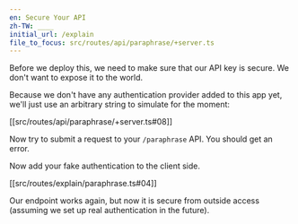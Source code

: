 ```yaml
---
en: Secure Your API
zh-TW: ____
initial_url: /explain
file_to_focus: src/routes/api/paraphrase/+server.ts
---
```


Before we deploy this, we need to make sure that our API key is secure. We don't want to expose it to the world.

Because we don't have any authentication provider added to this app yet, we'll just use an arbitrary string to simulate for the moment:

[[src/routes/api/paraphrase/+server.ts#08]]

Now try to submit a request to your `/paraphrase` API. You should get an error.

Now add your fake authentication to the client side.

[[src/routes/explain/paraphrase.ts#04]]

Our endpoint works again, but now it is secure from outside access (assuming we set up real authentication in the future).